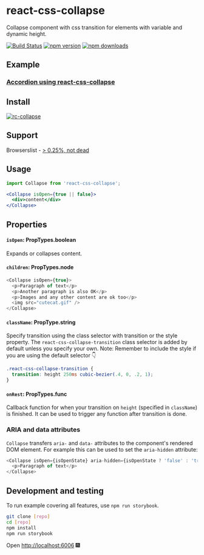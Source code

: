 # react-css-collapse
Collapse component with css transition for elements with variable and dynamic height.

[![Build Status](https://travis-ci.org/SparebankenVest/react-css-collapse.svg?branch=master)](https://travis-ci.org/SparebankenVest/react-css-collapse)
[![npm version](https://img.shields.io/npm/v/react-css-collapse.svg?style=flat-square)](https://www.npmjs.com/package/react-css-collapse)
[![npm downloads](https://img.shields.io/npm/dm/react-css-collapse.svg?style=flat-square)](https://www.npmjs.com/package/react-css-collapse)

## Example
### [Accordion using react-css-collapse](https://codesandbox.io/embed/accordion-using-react-css-collapse-w5r1e)

## Install
[![rc-collapse](https://nodei.co/npm/react-css-collapse.png)](https://npmjs.org/package/react-css-collapse)

## Support
Browserslist - [> 0.25%, not dead](https://browserl.ist/?q=%3E+0.25%25%2C+not+dead)

## Usage

```jsx
import Collapse from 'react-css-collapse';

<Collapse isOpen={true || false}>
  <div>content</div>
</Collapse>
```

## Properties

#### `isOpen`: PropTypes.boolean

Expands or collapses content.

#### `children`: PropTypes.node

```js
<Collapse isOpen={true}>
  <p>Paragraph of text</p>
  <p>Another paragraph is also OK</p>
  <p>Images and any other content are ok too</p>
  <img src="cutecat.gif" />
</Collapse>
```

#### `className`: PropType.string
Specify transition using the class selector with transition or the style property.
The `react-css-collapse-transition` class selector is added by default unless you specify your own. Note: Remember to include the style if you are using the default selector 👇

```scss
.react-css-collapse-transition {
  transition: height 250ms cubic-bezier(.4, 0, .2, 1);
}
```

#### `onRest`: PropTypes.func
Callback function for when your transition on `height` (specified in `className`) is finished. It can be used to trigger any function after transition is done.

### ARIA and data attributes

`Collapse` transfers `aria-` and `data-` attributes to the component's rendered DOM element. For example this can be used to set the `aria-hidden` attribute:

```js
<Collapse isOpen={isOpenState} aria-hidden={isOpenState ? 'false' : 'true'}>
  <p>Paragraph of text</p>
</Collapse>
```

## Development and testing
To run example covering all features, use `npm run storybook`.

```bash
git clone [repo]
cd [repo]
npm install
npm run storybook
```
Open [http://localhost:6006](http://localhost:6006) 🎆
